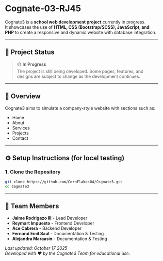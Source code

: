 # Cognate-03-RJ45

Cognate3 is a **school web development project** currently in progress.  
It showcases the use of **HTML, CSS (Bootstrap/SCSS), JavaScript, and PHP** to create a responsive and dynamic website with database integration.

---

## 🚧 Project Status

> 🟡 **In Progress**  
> The project is still being developed. Some pages, features, and designs are subject to change as the development continues.

---

## 🧩 Overview

Cognate3 aims to simulate a company-style website with sections such as:
- Home  
- About  
- Services  
- Projects  
- Contact  

---

## ⚙️ Setup Instructions (for local testing)

### 1. Clone the Repository
```bash
git clone https://github.com/CornFlakes04/Cognate3.git
cd Cognate3
```
---

## 👥 Team Members

- **Jaime Rodrigazo III** - Lead Developer
- **Reymart Impuesto** - Frontend Developer  
- **Ace Cabrera** - Backend Developer 
- **Fernand Emil Saul** - Documentation & Testing 
- **Alejandra Maraasin** - Documentation & Testing 


*Last updated: October 17 2025*  
*Developed with ❤️ by the Cognate3 Team for educational use.*

